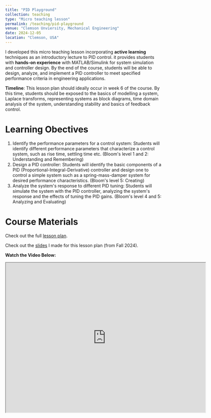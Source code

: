 ```yaml
---
title: "PID Playground"
collection: teaching
type: "Micro teaching lesson"
permalink: /teaching/pid-playground
venue: "Clemson Unviersity, Mechanical Engineering"
date: 2024-12-05
location: "Clemson, USA"
---
```


I developed this micro teaching lesson incorporating **active learning** techniques as an introductory lecture to PID control. it provides students with **hands-on experience** with MATLAB/Simulink for system simulation and controller design. By the end of the course, students will be able to design, analyze, and implement a PID controller to meet specified performance criteria in engineering applications.

**Timeline**: This lesson plan should ideally occur in week 6 of the course. By this time, students should be exposed to the basics of modelling a system, Laplace transforms, representing systems as block diagrams, time domain analysis of the system, understanding stability and basics of feedback control.

Learning Obectives
======
1.	Identify the performance parameters for a control system: Students will identify different performance parameters that characterize a control system, such as rise time, settling time etc. (Bloom's level 1 and 2: Understanding and Remembering)
2.	Design a PID controller: Students will identify the basic components of a PID (Proportional-Integral-Derivative) controller and design one to control a simple system such as a spring-mass-damper system for desired performance characteristics. (Bloom's level 5: Creating)
3.	Analyze the system's response to different PID tuning: Students will simulate the system with the PID controller, analyzing the system's response and the effects of tuning the PID gains. (Bloom's level 4 and 5: Analyzing and Evaluating)

Course Materials
======
Check out the full [lesson plan](/files/Lesson%20Plan%20-%20PID%20Playground%20-%20sriram.pdf).

Check out the [slides](/files/PID%20playground%20slides.pptx) I made for this lesson plan (from Fall 2024).

**Watch the Video Below:**
<!-- markdownlint-disable -->
<iframe src="https://drive.google.com/file/d/1A46AAygXWbpDbKeOzkkP9PLuP1pvItKm/preview" width="640" height="480"></iframe>
<!-- markdownlint-disable -->
